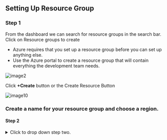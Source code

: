 ## Setting Up Resource Group

### Step 1

From the dashboard we can search for resource groups in the search bar. Click on Resource groups to create 

- Azure requires that you set up a resource group before you can set up anything else.
- Use the Azure portal to create a resource group that will contain everything the development team needs.



![image2](https://user-images.githubusercontent.com/115432675/223289863-a527c45a-8f31-45c8-9864-b37ef01bd4a5.png)






Click **+Create** button or the Create Resource Button

![image10](https://user-images.githubusercontent.com/115432675/223291427-d9507fb8-787d-4237-870c-c2b327393701.png)

### Create a name for your resource group and choose a region. 

#### Step 2
<details>
  <summary>Click to drop down step two.</summary>
  
  <br>
 
  1. Create name of your resource group and choose a region. 
  2. Every resource you create after this must be created in the same region.
  
  **Note:** When creating a resource group it is best practice to keep note of what region your group is in. This group's region is the East US, so I put EUS at the end of the resource group name (Exmple-Resourcegroup-EUS) for myself or whoever else is managing the server knows the region.
  












References and Help for syntax============
#### (with space gives title)
6 spaces gives for text box
' ' for highlighted text 
"-" 3 spaces bullet point
================================
